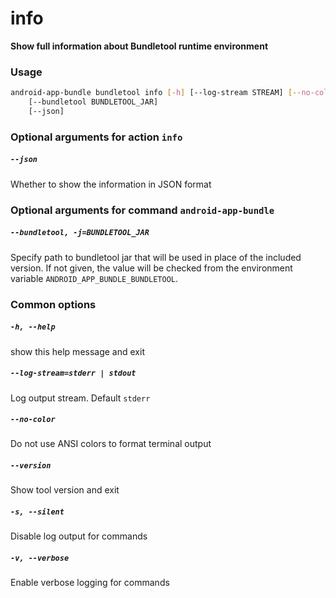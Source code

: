 
info
====


**Show full information about Bundletool runtime environment**
### Usage
```bash
android-app-bundle bundletool info [-h] [--log-stream STREAM] [--no-color] [--version] [-s] [-v]
    [--bundletool BUNDLETOOL_JAR]
    [--json]
```
### Optional arguments for action `info`

##### `--json`


Whether to show the information in JSON format
### Optional arguments for command `android-app-bundle`

##### `--bundletool, -j=BUNDLETOOL_JAR`


Specify path to bundletool jar that will be used in place of the included version. If not given, the value will be checked from the environment variable `ANDROID_APP_BUNDLE_BUNDLETOOL`.
### Common options

##### `-h, --help`


show this help message and exit
##### `--log-stream=stderr | stdout`


Log output stream. Default `stderr`
##### `--no-color`


Do not use ANSI colors to format terminal output
##### `--version`


Show tool version and exit
##### `-s, --silent`


Disable log output for commands
##### `-v, --verbose`


Enable verbose logging for commands
